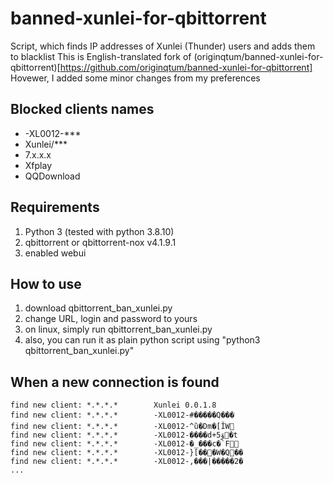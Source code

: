 # banned-xunlei-for-qbittorrent
Script, which finds IP addresses of Xunlei (Thunder) users and adds them to blacklist
This is English-translated fork of (originqtum/banned-xunlei-for-qbittorrent)[https://github.com/originqtum/banned-xunlei-for-qbittorrent]
Hovewer, I added some minor changes from my preferences

## Blocked clients names
* -XL0012-***  
* Xunlei/***  
* 7.x.x.x
* Xfplay
* QQDownload

## Requirements
1. Python 3 (tested with python 3.8.10)
2. qbittorrent or qbittorrent-nox v4.1.9.1
3. enabled webui

## How to use
1. download qbittorrent_ban_xunlei.py
2. change URL, login and password to yours
3. on linux, simply run qbittorrent_ban_xunlei.py
4. also, you can run it as plain python script using "python3 qbittorrent_ban_xunlei.py"

## When a new connection is found
```
find new client: *.*.*.*		Xunlei 0.0.1.8
find new client: *.*.*.*		-XL0012-#�����Q���
find new client: *.*.*.*		-XL0012-^ȕ�Dm�[ǏW
find new client: *.*.*.*		-XL0012-����d+5ۆ�t
find new client: *.*.*.*		-XL0012-�_���c�`F݋
find new client: *.*.*.*		-XL0012-}[���W�Q��
find new client: *.*.*.*		-XL0012-,���|�����2�
...
```
